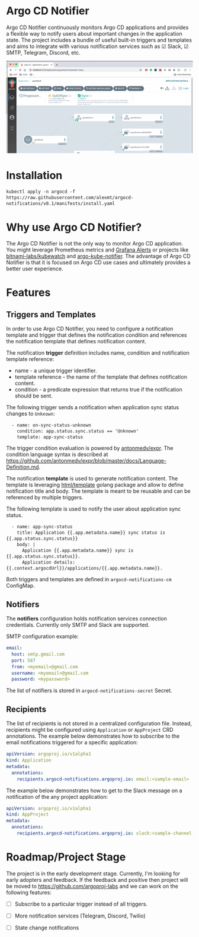 # Argo CD Notifier

Argo CD Notifier continuously monitors Argo CD applications and provides a flexible way to notify
users about important changes in the application state. The project includes a bundle of useful
built-in triggers and templates and aims to integrate with various notification services such as
☑ Slack, ☑ SMTP, Telegram, Discord, etc.

![demo](./docs/demo.gif)

# Installation

```
kubectl apply -n argocd -f https://raw.githubusercontent.com/alexmt/argocd-notifications/v0.1/manifests/install.yaml
```

# Why use Argo CD Notifier?

The Argo CD Notifier is not the only way to monitor Argo CD application. You might leverage Prometheus
metrics and [Grafana Alerts](https://grafana.com/docs/grafana/latest/alerting/rules/) or projects
like [bitnami-labs/kubewatch](https://github.com/bitnami-labs/kubewatch) and
[argo-kube-notifier](https://github.com/argoproj-labs/argo-kube-notifier). The advantage of Argo CD Notifier is that
it is focused on Argo CD use cases and ultimately provides a better user experience. 

# Features

## Triggers and Templates

In order to use Argo CD Notifier, you need to configure a notification template and trigger that defines
the notification condition and references the notification template that defines notification content. 

The notification **trigger** definition includes name, condition and notification template reference:

* name - a unique trigger identifier.
* template reference - the name of the template that defines notification content.
* condition - a predicate expression that returns true if the notification should be sent. 

The following trigger sends a notification when application sync status changes to `Unknown`:

```
  - name: on-sync-status-unknown
    condition: app.status.sync.status == 'Unknown'
    template: app-sync-status
```

The trigger condition evaluation is powered by [antonmedv/expr](https://github.com/antonmedv/expr).
The condition language syntax is described at https://github.com/antonmedv/expr/blob/master/docs/Language-Definition.md.

The notification **template** is used to generate notification content. The template is leveraging
[html/template](https://golang.org/pkg/html/template/) golang package and allow to define notification title and body.
The template is meant to be reusable and can be referenced by multiple triggers.

The following template is used to notify the user about application sync status.

```
  - name: app-sync-status
    title: Application {{.app.metadata.name}} sync status is {{.app.status.sync.status}}
    body: |
      Application {{.app.metadata.name}} sync is {{.app.status.sync.status}}.
      Application details: {{.context.argocdUrl}}/applications/{{.app.metadata.name}}.
```

Both triggers and templates are defined in `argocd-notifications-cm` ConfigMap.

## Notifiers

The **notifiers** configuration holds notification services connection credentials. Currently only SMTP and Slack are supported.

SMTP configuration example:

```yaml
email:
  host: smtp.gmail.com
  port: 587
  from: <myemail>@gmail.com
  username: <myemail>@gmail.com
  password: <mypassword>
```

The list of notifiers is stored in `argocd-notifications-secret` Secret.

## Recipients

The list of recipients is not stored in a centralized configuration file. Instead, recipients might be configured using
`Application` or `AppProject` CRD annotations. The example below demonstrates how to subscribe to the email 
notifications triggered for a specific application:

```yaml
apiVersion: argoproj.io/v1alpha1
kind: Application
metadata:
  annotations:
    recipients.argocd-notifications.argoproj.io: email:<sample-email>
```

The example below demonstrates how to get to the Slack message on a notification of the any project application:

```yaml
apiVersion: argoproj.io/v1alpha1
kind: AppProject
metadata:
  annotations:
    recipients.argocd-notifications.argoproj.io: slack:<sample-channel-name>
```

# Roadmap/Project Stage

The project is in the early development stage. Currently, I'm looking for early adopters and feedback.
If the feedback and positive then project will be moved to https://github.com/argoproj-labs and we can work on the following features:

 * [ ] Subscribe to a particular trigger instead of all triggers.
 * [ ] More notification services (Telegram, Discord, Twilio)
 * [ ] State change notifications
 